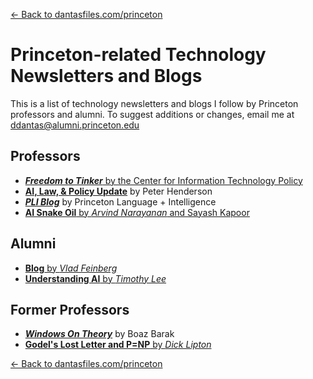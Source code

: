 [← Back to dantasfiles.com/princeton](https://dantasfiles.com/princeton)

# Princeton-related Technology Newsletters and Blogs

This is a list of technology newsletters and blogs I follow by Princeton professors and alumni. To suggest additions or changes, email me at [ddantas@alumni.princeton.edu](mailto:ddantas@alumni.princeton.edu)

## Professors
* [**_Freedom to Tinker_** by the Center for Information Technology Policy](https://freedom-to-tinker.com/) 
* [**AI, Law, & Policy Update**](https://www.ailawpolicy.com/) by Peter Henderson
* [**_PLI Blog_**](https://pli.princeton.edu/blog) by Princeton Language + Intelligence
* [**AI Snake Oil** by *Arvind Narayanan* and Sayash Kapoor](https://www.aisnakeoil.com/)

## Alumni
* [**Blog** by *Vlad Feinberg*](https://vladfeinberg.com/)
* [**Understanding AI** by *Timothy Lee*](https://www.understandingai.org/)

## Former Professors
* [**_Windows On Theory_**](https://windowsontheory.org/) by Boaz Barak
* [**Godel's Lost Letter and P=NP** by *Dick Lipton*](https://rjlipton.com/)

[← Back to dantasfiles.com/princeton](https://dantasfiles.com/princeton)
